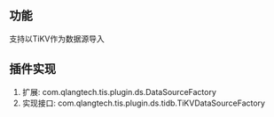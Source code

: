 ## 功能

支持以TiKV作为数据源导入

## 插件实现

1. 扩展: com.qlangtech.tis.plugin.ds.DataSourceFactory
2. 实现接口: com.qlangtech.tis.plugin.ds.tidb.TiKVDataSourceFactory